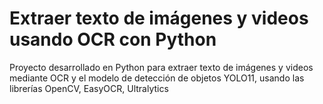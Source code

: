 # Extraer texto de imágenes y videos usando OCR con Python
Proyecto desarrollado en Python para extraer texto de imágenes y videos mediante OCR y el modelo de detección de objetos YOLO11, usando las librerías OpenCV, EasyOCR, Ultralytics
